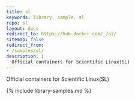```yaml
---
title: sl
keywords: library, sample, sl
repo: sl
layout: docs
redirect_to: https://hub.docker.com/_/sl/
sitemap: false
redirect_from:
- /samples/sl/
description: |
  Official containers for Scientific Linux(SL)
---
```


Official containers for Scientific Linux(SL)


{% include library-samples.md %}
